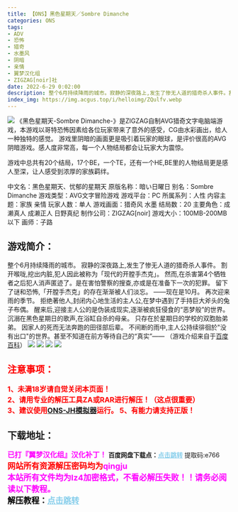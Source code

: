 ```yaml
---
title: 【ONS】黑色星期天／Sombre Dimanche
categories: ONS
tags:
- ADV
- 恐怖
- 猎奇
- 水墨风
- 阴暗
- 亲情
- 翼梦汉化组
- ZIGZAG[noir]社
date: 2022-6-29 0:02:00
description: 整个6月持续降雨的城市。寂静的深夜路上,发生了惨无人道的猎奇杀人事件。割开喉咙,挖出内脏,犯人因此被称为「现代的开膛手杰克」。然而,在杀害第4个牺牲者之后犯人消声匿迹了。是在害怕警察的搜查,亦或是在准备下一次的犯罪。留下了谜和恐怖,「开膛手杰克」的存在渐渐被人们淡忘。
index_img: https://img.acgus.top/i/helloimg/ZQulfv.webp
---
```

![](https://img.acgus.top/i/helloimg/ZQulfv.webp)
《黑色星期天-Sombre Dimanche-》是ZIGZAG自制AVG猎奇文字电脑端游戏，本游戏以哥特恐怖因素给各位玩家带来了意外的感受，CG由水彩画出，给人一种独特的感觉。
游戏里阴暗的画面更是吸引着玩家的眼球，是评价很高的AVG阴暗游戏。感人度非常高，每一个人物结局都会让玩家大为震惊。

游戏中总共有20个结局，17个BE，一个TE，还有一个HE,BE里的人物结局更是感人至深，让人感受到浓厚的家族羁绊。

中文名：黑色星期天、忧郁的星期天
原版名称：暗い日曜日
别名：Sombre Dimanche
游戏类型：AVG文字冒险游戏
游戏平台：PC
所属系列：人性
内容主题：家族 亲情
玩家人数：单人
游戏画面：猎奇风 水墨
结局数：20
主要角色：成濑真人 成濑正人 日野真纪
制作公司：ZIGZAG[noir]
游戏大小：100MB-200MB以下
画师：子路

## 游戏简介：
整个6月持续降雨的城市。
寂静的深夜路上,发生了惨无人道的猎奇杀人事件。
割开喉咙,挖出内脏,犯人因此被称为「现代的开膛手杰克」。
然而,在杀害第4个牺牲者之后犯人消声匿迹了。是在害怕警察的搜查,亦或是在准备下一次的犯罪。
留下了谜和恐怖,「开膛手杰克」的存在渐渐被人们淡忘。
——现在是10月。
再次迎来雨的季节。
拒绝著他人,封闭内心地生活的主人公,在梦中遇到了手持巨大斧头的兔子布偶。
醒来后,迎接主人公的是伪装成现实,逐渐被疯狂侵食的“恶梦般”的世界。
沉溺在黑色星期日的歌声,在浴缸自杀的母亲。
只存在於星期日的学校的双胞胎弟弟。
因家人的死而无法奔跑的田径部后辈。
不间断的雨中,主人公持续徘徊於"没有出口"的世界。甚至不知道在前方等待自己的“真实”——
（游戏介绍来自于[百度百科](https://baike.baidu.com/item/%E5%BF%A7%E9%83%81%E7%9A%84%E6%98%9F%E6%9C%9F%E5%A4%A9/18131403)）
![](https://img.acgus.top/i/helloimg/ZQu2qE.webp)
![](https://img.acgus.top/i/helloimg/ZQuTTY.webp)
![](https://img.acgus.top/i/helloimg/ZQuWU9.webp)
![](https://img.acgus.top/i/helloimg/ZQuOPX.webp)





## <font color=#FF0000 >注意事项：</font>
<font color=#FF0000 size=3><b>1、未满18岁请自觉关闭本页面！  
2、请用专业的解压工具ZA或RAR进行解压！（这点很重要）           
3、建议使用[ONS-JH模拟器](https://wwi.lanzoui.com/imwAbsndlch)运行。
5、有能力请支持正版！</b></font>

## 下载地址：
<font color=#FF00FF size=3>**已打『翼梦汉化组』汉化补丁！**</font>
<b>百度网盘下载点：</b><a href="https://pan.baidu.com/s/1TLQ9oGR3JF2NUUVXqotN1Q?pwd=e766" style="color: #87CEEB;"><b>点击跳转</b></a> 提取码:e766
<a style="padding: 0" href="https://post.qingju.org/AD/"><img style="max-width:100%" src="https://img.acgus.top/i/2024/07/478f689b8021d8d499ab43d21acf137a.gif" alt=""></a>
<b><font color=#FF0000 size=4>网站所有资源解压密码均为</b></font><b><font color=#FF00FF size=4>qingju</font><font color=#FF0000 ></font></b><br><b><font color=#FF00FF size=4>本站所有文件均为lz4加密格式，不看必解压失败！！请务必阅读以下教程。</b></font><br><b><font color=#000 size=4>解压教程：</b><a href="https://post.qingju.org/tutorial/000/" style="color: #87CEEB;"><b>点击跳转</b></a>